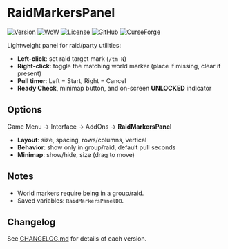 # RaidMarkersPanel

[![Version](https://img.shields.io/badge/version-1.8.0-blue.svg)](CHANGELOG.md)
[![WoW](https://img.shields.io/badge/WoW_Interface-100207-green.svg)](https://worldofwarcraft.blizzard.com)
[![License](https://img.shields.io/badge/license-MIT-lightgrey.svg)](LICENSE)
[![GitHub](https://img.shields.io/badge/source-GitHub-black.svg)](https://github.com/yourname/RaidMarkersPanel)
[![CurseForge](https://img.shields.io/badge/release-CurseForge-orange.svg)](https://www.curseforge.com/wow/addons/raidmarkerspanel)

Lightweight panel for raid/party utilities:

- **Left-click**: set raid target mark (`/tm N`)
- **Right-click**: toggle the matching world marker (place if missing, clear if present)
- **Pull timer**: Left = Start, Right = Cancel
- **Ready Check**, minimap button, and on-screen **UNLOCKED** indicator

## Options

Game Menu → Interface → AddOns → **RaidMarkersPanel**

- **Layout**: size, spacing, rows/columns, vertical
- **Behavior**: show only in group/raid, default pull seconds
- **Minimap**: show/hide, size (drag to move)

## Notes

- World markers require being in a group/raid.
- Saved variables: `RaidMarkersPanelDB`.

## Changelog

See [CHANGELOG.md](CHANGELOG.md) for details of each version.
